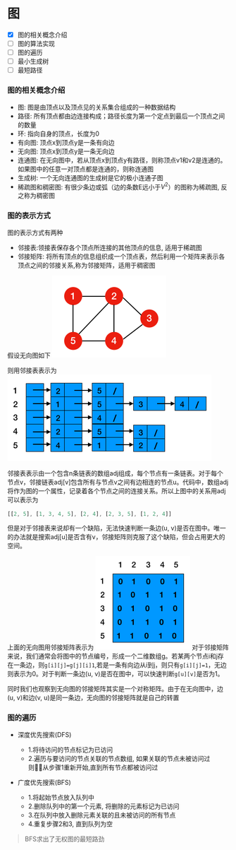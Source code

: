 # 图

- [x] 图的相关概念介绍
- [ ] 图的算法实现
- [ ] 图的遍历
- [ ] 最小生成树
- [ ] 最短路径

### 图的相关概念介绍

- 图: 图是由顶点以及顶点见的关系集合组成的一种数据结构
- 路径: 所有顶点都由边连接构成；路径长度为第一个定点到最后一个顶点之间的数量
- 环: 指向自身的顶点，长度为0
- 有向图: 顶点x到顶点y是一条有向边
- 无向图: 顶点x到顶点y是一条无向边
- 连通图: 在无向图中，若从顶点x到顶点y有路径，则称顶点v1和v2是连通的。如果图中的任意一对顶点都是连通的，则称连通图
- 生成树: 一个无向连通图的生成树是它的极小连通子图
- 稀疏图和稠密图: 有很少条边或弧（边的条数E远小于$V^2$）的图称为稀疏图, 反之称为稠密图


### 图的表示方式

图的表示方式有两种

- 邻接表:领接表保存各个顶点所连接的其他顶点的信息, 适用于稀疏图
- 邻接矩阵: 将所有顶点的信息组织成一个顶点表，然后利用一个矩阵来表示各顶点之间的邻接关系,称为邻接矩阵，适用于稠密图

假设无向图如下
![](../../resource/A1F83929-0AE9-4A38-A972-980179670A6D.png)

则用邻接表表示为
![](../../resource/6393B959-9CEE-4DED-BEB3-6D67C85E2F40.png)

邻接表表示由一个包含n条链表的数组adj组成，每个节点有一条链表。对于每个节点v，邻接链表adj[v]包含所有与节点v之间有边相连的节点u。代码中，数组adj将作为图的一个属性，记录着各个节点之间的连接关系。所以上图中的关系用adj可以表示为

```javascript
[[2, 5], [1, 3, 4, 5], [2, 4], [2, 3, 5], [1, 2, 4]]
```
但是对于邻接表来说却有一个缺陷，无法快速判断一条边(u, v)是否在图中。唯一的办法就是搜索adj[u]是否含有v，邻接矩阵则克服了这个缺陷，但会占用更大的空间。

上面的无向图用邻接矩阵表示为
![](../../resource/41D08421-B90C-4F67-BF0F-1F91A59FF326.png)
对于邻接矩阵来说，我们通常会将图中的节点编号，形成一个二维数组g。若某两个节点i和j存在一条边，则`g[i][j]=g[j][i]1`,若是一条有向边从i到j，则只有`g[i][j]=1`，无边则表示为0。对于判断一条边(u, v)是否在图中，可以快速判断`g[u][v]`是否为1。

同时我们也观察到无向图的邻接矩阵其实是一个对称矩阵。由于在无向图中，边(u, v)和边(v, u)是同一条边，无向图的邻接矩阵就是自己的转置

### 图的遍历

* 深度优先搜索(DFS)
  * 1.将待访问的节点标记为已访问
  * 2.遍历与要访问的节点关联的节点数组, 如果关联的节点未被访问过则从步骤1重新开始,直到所有节点都被访问过

* 广度优先搜索(BFS)
  * 1.将起始节点放入队列中
  * 2.删除队列中的第一个元素, 将删除的元素标记为已访问
  * 3.在队列中放入删除元素关联的且未被访问的所有节点
  * 4.重复步骤2和3, 直到队列为空

> BFS求出了无权图的最短路劲